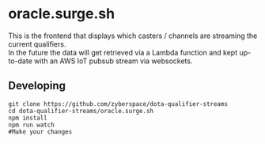 oracle.surge.sh
===============

This is the frontend that displays which casters / channels are streaming the current qualifiers.  
In the future the data will get retrieved via a Lambda function and kept up-to-date with an AWS IoT pubsub stream via websockets.

Developing
----------

```
git clone https://github.com/zyberspace/dota-qualifier-streams
cd dota-qualifier-streams/oracle.surge.sh
npm install
npm run watch
#Make your changes
```

